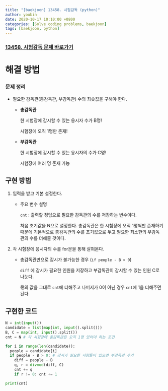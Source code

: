 ```yaml
---
title: "[baekjoon] 13458. 시험감독 (python)"
author: youbin
date: 2020-10-17 10:10:00 +0800 
categories: [Solve coding problems, baekjoon]
tags: [baekjoon, python]
---
```


### [13458. 시험감독 문제 바로가기](https://www.acmicpc.net/problem/13458)

# 해결 방법

### 문제 정리

- 필요한 감독관(총감독관, 부감독관) 수의 최솟값을 구해야 한다.

  - **총감독관**

    한 시험장에 감시할 수 있는 응시자 수가 B명!

    시험장에 오직 1명만 존재!

  - **부감독관**

    한 시험장에 감시할 수 있는 응시자의 수가 C명!

    시험장에 여러 명 존재 가능



## 구현 방법

1. 입력을 받고 기본 설정한다.

   - 주요 변수 설명

     `cnt` : 출력할 정답으로 필요한 감독관의 수를 저장하는 변수이다.

     처음 초기값을 N으로 설정한다. 총감독관은 한 시험장에 오직 1명씩만 존재하기 때문에 기본적으로 총감독관의 수를 초기값으로 두고 필요한 최소한의 부감독관의 수를 더해줄 것이다.

2. 각 시험장에 응시자의 수를 for문을 통해 살펴본다.

   - 총감독관만으로 감시가 불가능한 경우 (`if people - B > 0`)

     `diff` 에 감시가 필요한 인원을 저장하고 부감독관이 감시할 수 있는 인원 C로 나눈다.

     몫의 값을 그대로 `cnt`에 더해주고 나머지가 0이 아닌 경우 `cnt`에 1을 더해주면 된다.



## 구현한 코드

```python
N = int(input())
candidate = list(map(int, input().split()))
B, C = map(int, input().split())
cnt = N # 각 시험장에 총감독관은 오직 1명 있어야 하는 조건

for i in range(len(candidate)):
  people = candidate[i]
  if people - B > 0: # 감시가 필요한 사람들이 있으면 부감독관 추가
    diff = people - B
    q, r = divmod(diff, C)
    cnt += q
    if r != 0: cnt += 1

print(cnt)
```

